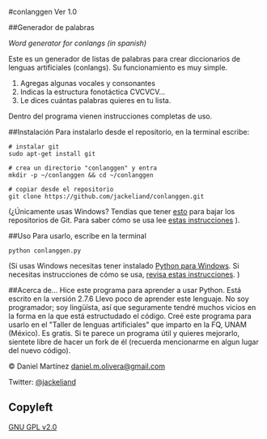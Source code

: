 #conlanggen Ver 1.0 

##Generador de palabras

*Word generator for conlangs (in spanish)*

Este es un generador de listas de palabras para crear diccionarios de lenguas artificiales (conlangs).
Su funcionamiento es muy simple.

1. Agregas algunas vocales y consonantes
2. Indicas la estructura fonotáctica CVCVCV...
3. Le dices cuántas palabras quieres en tu lista.

Dentro del programa vienen instrucciones completas de uso.

##Instalación
Para instalarlo desde el repositorio, en la terminal escribe:

    # instalar git
    sudo apt-get install git

    # crea un directorio "conlanggen" y entra
    mkdir -p ~/conlanggen && cd ~/conlanggen

    # copiar desde el repositorio
    git clone https://github.com/jackeliand/conlanggen.git

(¿Únicamente usas Windows? Tendías que tener [esto](https://windows.github.com/) para bajar los repositorios de Git. Para saber cómo se usa lee [estas instrucciones](https://windows.github.com/help.html) ).

##Uso
Para usarlo, escribe en la terminal

    python conlanggen.py

(Si usas Windows necesitas tener instalado [Python para Windows](https://www.python.org/download). Si necesitas instrucciones de cómo se usa, [revisa estas instrucciones](http://learnpythonthehardway.org/book/ex0.html). )

##Acerca de...
Hice este programa para aprender a usar Python. 
Está escrito en la versión 2.7.6
Llevo poco de aprender este lenguaje. No soy programador; soy lingüísta, así que seguramente tendré muchos vicios en la forma en la que está estructudado el código.
Creé este programa para usarlo en el "Taller de lenguas artificiales" que imparto en la FQ, UNAM (México).
Es gratis.
Si te parece un programa útil y quieres mejorarlo, sientete libre de hacer un fork de él (recuerda mencionarme en algun lugar del nuevo código).

&copy; Daniel Martínez <daniel.m.olivera@gmail.com>

Twitter: [@jackeliand](http://twitter.com/JackEliand)

## Copyleft

[GNU GPL v2.0](http://www.gnu.org/licenses/gpl-2.0.txt)
